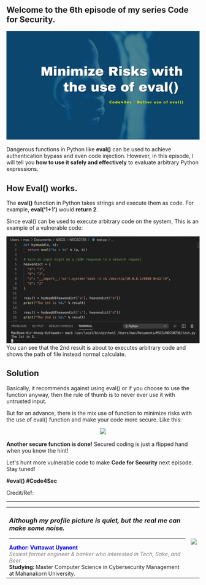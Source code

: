 ## Welcome to the 6th episode of my series **Code for Security**.  

<div align="center"> <img src="cover.png"/> </div>  
  
Dangerous functions in Python like **eval()** can be used to achieve authentication bypass and even code injection. However, in this episode, I will tell you **how to use it safely and effectively** to evaluate arbitrary Python expressions.  
  
## How Eval() works.  
The **eval()** function in Python takes strings and execute them as code. For example, **eval(‘1+1’)** would **return 2**.  
  
Since eval() can be used to execute arbitrary code on the system, This is an example of a vulnerable code:  
<div align="center"> <img src="eval01.png"/> </div>  
You can see that the 2nd result is about to executes arbitrary code and shows the path of file instead normal calculate.  
  
## Solution
Basically, it recommends against using eval() or if you choose to use the function anyway, then the rule of thumb is to never ever use it with untrusted input.  
  
But for an advance, there is the mix use of function to minimize risks with the use of eval() function and make your code more secure. Like this:  
<div align="center"> <img src="eval02.png"/> </div> 

**Another secure function is done!** Secured coding is just a flipped hand when you know the hint!

Let's hunt more vulnerable code to make **Code for Security** next episode. Stay tuned!  
  
**#eval() #Code4Sec**  
  
Credit/Ref:  


______________________________
<table border="0">
 <tr>
   <td> <h3><i>Although my profile picture is quiet, but the real me can make some noise.</i></h3>
      <hr>
      <b><font color="Blue"> Author: Vuttawat Uyanont </font></b>  <br>
      <font color="grey"><i>Sexiest former engineer & banker who interested in Tech, Sake, and Beer.</i></font>  <br>
      <b>Studying:</b> Master Computer Science in Cybersecurity Management at Mahanakorn University.  <br> </td>  
   <td><img src="Author.png" width="150"/></td>  
 </tr>
</table>
  
